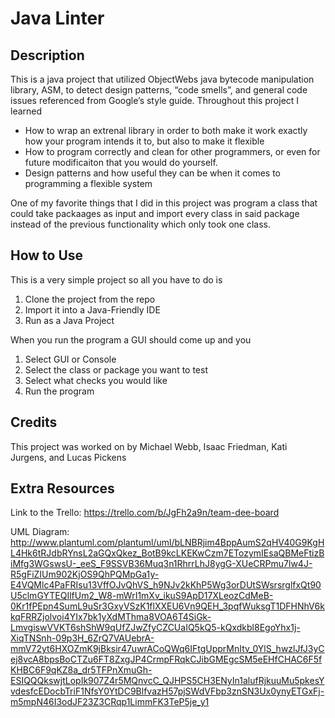 # Java Linter
## Description
This is a java project that utilized ObjectWebs java bytecode manipulation library, ASM, to detect design patterns, “code smells”, and general code issues referenced from Google’s style guide. Throughout this project I learned
- How to wrap an extrenal library in order to both make it work exactly how your program intends it to, but also to make it flexible
- How to program correctly and clean for other programmers, or even for future modificaiton that you would do yourself.
- Design patterns and how useful they can be when it comes to programming a flexible system

One of my favorite things that I did in this project was program a class that could take packaages as input and import every class in said package instead of the previous functionality which only took one class.

## How to Use
This is a very simple project so all you have to do is
1. Clone the project from the repo
2. Import it into a Java-Friendly IDE
3. Run as a Java Project

When you run the program a GUI should come up and you
1. Select GUI or Console
2. Select the class or package you want to test
3. Select what checks you would like 
4. Run the program

## Credits

This project was worked on by Michael Webb, Isaac Friedman, Kati Jurgens, and Lucas Pickens

## Extra Resources

Link to the Trello: https://trello.com/b/JgFh2a9n/team-dee-board

UML Diagram: 
http://www.plantuml.com/plantuml/uml/bLNBRjim4BppAumS2qHV40G9KgHL4Hk6tRJdbRYnsL2aGQxQkez_BotB9kcLKEKwCzm7ETozymIEsaQBMeFtizBiMfg3WGswsU-_eeS_F9SSVB36Muq3n1RhrrLhJ8ygG-XUeCRPmu7lw4J-R5gFiZIUm902KjOS9QhPQMpGa1y-E4VQMlc4PaFRIsu13VffOJvQhVS_h9NJv2kKhP5Wg3orDUtSWsrsrglfxQt90U5clmGYTEQIlfUm2_W8-mWrI1mXv_ikuS9ApD17XLeozCdMeB-0Kr1fPEpn4SumL9uSr3GxyVSzK1flXXEU6Vn9QEH_3pqfWuksgT1DFHNhV6kkqFRRZjolvoi4YIx7bk1yXdMThma8VOA6T4SiGk-LmvgiswVVKT6shShW9qUfZJwZfyCZCUaIQ5kQ5-kQxdkbl8EgoYhx1j-XiqTNSnh-09p3H_6ZrQ7VAUebrA-mmV72yt6HXOZmK9jBksir47uwrACoQWq6IFtgUpprMnItv_0YlS_hwzlJfJ3yCej8vcA8bpsBoCTZu6FT8ZxgJP4CrmpFRqkCJibGMEgcSM5eEHfCHAC6F5fKHBC6F9qKZ8a_dr5TFPnXmuGh-ESIQQQkswjtLopIk907Z4r5MQnvcC_QJHPS5CH3ENyIn1alufRjkuuMu5pkesYvdesfcEDocbTriF1NfsY0YtDC9BlfvazH57pjSWdVFbp3znSN3Ux0ynyETGxFj-m5mpN46I3odJF23Z3CRqp1LimmFK3TeP5je_y1
